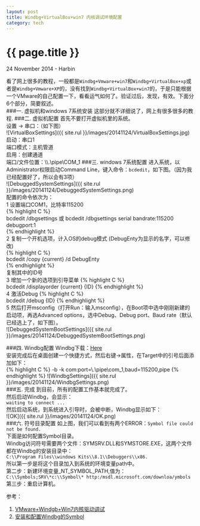```yaml
---
layout: post
title: Windbg+VirtualBox+win7 内核调试环境配置
category: tech
---
```



{{ page.title }}
================
<p class="meta">24 November 2014 - Harbin</p>


看了网上很多的教程，一般都是`Windbg+Vmware+win7`和`Windbg+VirtualBox+xp`或者是`Windbg+Vmware+XP`的，没有找到`Windbg+VirtualBox+win7`的，于是只能根据一个VMware的自己配置一下，看看运气如何了。验证过后，发现，有效。下面分6个部分，简要叙述。    
###一. 虚拟机和windows 7系统安装
这部分就不详细说了，网上有很多很多的教程.
###二. 虚拟机配置
首先不要打开虚拟机里的系统。     
设置 -> 串口：（如下图）    
![VirtualBoxSettings]({{ site.rul }}/images/20141124/VirtualBoxSettings.jpg)    
启动：串口1    
端口模式：主机管道    
启用：创建通道    
端口/文件位置：\\\\.\pipe\COM_1
###三. windows 7系统配置
进入系统，以Administrator权限启动Command Line，键入命令：`bcdedit`，如下图。（因为我已经配置好了，所以会有3项）    
![DebuggedSystemSettings]({{ site.rul }}/images/20141124/DebuggedSystemSettings.png)    
配置的命令依次为：    
1 设置端口COM1，比特率115200  
{% highlight C %}  
bcdedit /dbgsettings 或 bcdedit /dbgsettings serial bandrate:115200 debugport:1    
{% endhighlight %}    
2 复制一个开机选项，计入OS的debug模式 (DebugEnty为显示的名字，可以修改)   
{% highlight C %}  
bcdedit /copy {current} /d DebugEnty    
{% endhighlight %}     
复制其中的ID号     
3 增加一个新的选项到引导菜单
{% highlight C %}  
bcdedit /displayorder {current} {ID} 
{% endhighlight %}     
4 激活Debug
{% highlight C %}  
bcdedit /debug {ID}
{% endhighlight %}     
5 然后打开msconfig（打开Run：输入msconfig），在Boot项中选中刚刚新建的启动项，再选Advanced options，选中Debug、Debug port、Baud rate（默认已经选上了，如下图）。    
![DebuggedSystemBootSettings]({{ site.rul }}/images/20141124/DebuggedSystemBootSettings.png)        

###四. Windbg配置
Windbg下载：[Here](http://www.windbg.org/)    
安装完成后在桌面创建一个快捷方式，然后右键->属性，在Target中的引号后面添加如下：    
{% highlight C %}
-b -k com:port=\\.\pipe\com_1,baud=115200,pipe
{% endhighlight %}
![WindbgSettings]({{ site.rul }}/images/20141124/WindbgSettings.png)    
###五. 完成
到目前，所有的配置工作基本就完成了。    
然后启动Windbg，会显示：    
`waiting to connect ...`    
然后启动系统，到系统进入引导时，会被中断，Windbg显示如下：    
![OK]({{ site.rul }}/images/20141124/OK.png)      
###六. 符号目录配置
如上图，我们可以看到有两个ERROR：`Symbol file could not be found.`    
下面是如何配置Symbol目录。    
Windbg访问符号需要两个文件：SYMSRV.DLL和SYMSTORE.EXE，这两个文件都在Windbg的安装目录中：    
`C:\\Program Files\\windows Kits\\8.1\\Debuggers\\x86.`       
所以第一步是将这个目录加入到系统的环境变量path中。    
第二步：新建环境变量_NT_SYMBOL_PATH,值为：`C:\\Symbols;SRV\*c:\\Symbol\* http:/msdl.microsoft.com/downloa/ymbols `   
第三步：重启计算机。

参考：    
1. [VMware+Windgb+Win7内核驱动调试](http://yexin218.iteye.com/blog/545187)     
2. [安装和配置Windbg的Symbol](blog.csdn.net/whatday/article/details/7290164)
